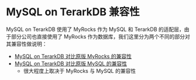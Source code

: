 # MySQL on TerarkDB 兼容性

MySQL on TerarkDB 使用了 MyRocks 作为 MySQL 和 TerarkDB 的适配层，由于部分公司也直接使用了 MyRocks 作为数据库，我们这里分为两个不同的部分对其兼容性做说明：

- [MySQL on TerarkDB 对比原版 MyRocks 的兼容性](compatibility_myrocks.md)
- [MySQL on TerarkDB 对比原版 MySQL 的兼容性](compatibility_mysql.md)
  - 很大程度上取决于 MyRocks 与 MySQL 的兼容性
